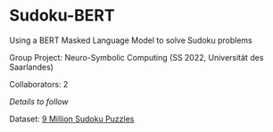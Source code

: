 # Sudoku-BERT
Using a BERT Masked Language Model to solve Sudoku problems

Group Project: Neuro-Symbolic Computing (SS 2022, Universität des Saarlandes)

Collaborators: 2

*Details to follow*

Dataset: [9 Million Sudoku Puzzles](https://www.kaggle.com/datasets/rohanrao/sudoku)
